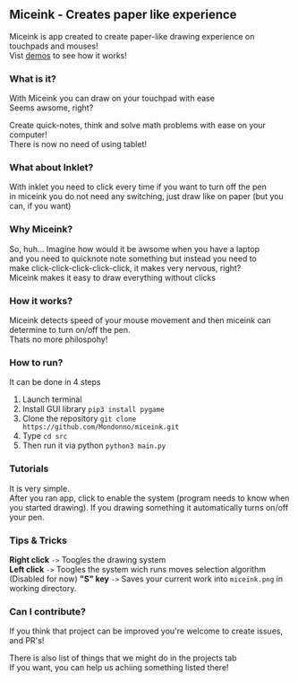 ## Miceink - Creates paper like experience

Miceink is app created to create paper-like drawing experience on touchpads and mouses!<br>
Vist <a href="#vid_demos">demos</a> to see how it works!

### What is it?
With Miceink you can draw on your touchpad with ease<br>
Seems awsome, right?

Create quick-notes, think and solve math problems with ease on your computer!<br>
There is now no need of using tablet!

### What about Inklet?
With inklet you need to click every time if you want to turn off the pen<br>
in miceink you do not need any switching, just draw like on paper (but you can, if you want)

### Why Miceink?

So, huh... Imagine how would it be awsome when you have a laptop<br>
and you need to quicknote note something but instead you need to<br> 
make click-click-click-click-click, it makes very nervous, right?<br>
Miceink makes it easy to draw everything without clicks

### How it works?

Miceink detects speed of your mouse movement and then miceink can determine to turn on/off the pen.<br>
Thats no more philospohy!

### How to run?

It can be done in 4 steps

1. Launch terminal
2. Install GUI library `pip3 install pygame`
3. Clone the repository `git clone https://github.com/Mondonno/miceink.git`
4. Type `cd src`
5. Then run it via python `python3 main.py`

### Tutorials

It is very simple.<br>
After you ran app, click to enable the system (program needs to know when you started drawing).
If you drawing something it automatically turns on/off your pen.

### Tips & Tricks

**Right click** `->` Toogles the drawing system<br>
**Left click** `->` Toogles the system wich runs moves selection algorithm (Disabled for now)
**"S" key** `->` Saves your current work into `miceink.png` in working directory.

### Can I contribute?

If you think that project can be improved you're welcome to create issues, and PR's!

There is also list of things that we might do in the projects tab<br>
If you want, you can help us achiing something listed there!

<!-- <h2 id="vid_demos">Demos</h2>
 -->
